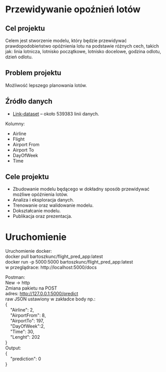 ﻿# Przewidywanie opoźnień lotów
## Cel projektu
 Celem jest stworzenie modelu, który będzie przewidywać prawdopodobieństwo opóźnienia lotu na podstawie różnych cech, takich jak: linia lotnicza, lotnisko początkowe, lotnisko docelowe, godzina odlotu, dzień odlotu.
## Problem projektu
 Możliwość lepszego planowania lotów.
## Źródło danych
- [Link-dataset] – około 539383 linii danych.
    
Kolumny:  
- Airline  
- Flight  
- Airport From  
- Airport To  
- DayOfWeek  
- Time  
## Cele projektu
 - Zbudowanie modelu będącego w dokładny sposób przewidywać możliwe opóźnienia lotów.  
 - Analiza i eksploracja danych.  
 - Trenowanie oraz walidowanie modelu.  
 - Dokształcanie modelu.  
 -  Publikacja oraz prezentacja.  

# Uruchomienie

Uruchomienie docker:  
docker pull bartoszkunc/flight_pred_app:latest  
docker run -p 5000:5000 bartoszkunc/flight_pred_app:latest   
w przeglądrace: http://localhost:5000/docs  

Postman:  
New -> http  
Zmiana pakietu na POST  
adres: http://127.0.0.1:5000/predict  
raw JSON ustawiony w zakładce body np.:  
{  
    "Airline": 2,  
    "AirportFrom": 8,  
    "AirportTo": 197,  
    "DayOfWeek":2,  
    "Time": 30,  
    "Lenght": 202  
}  
Output:  
{  
    "prediction": 0  
}  


[Link-dataset]: https://www.kaggle.com/datasets/jimschacko/airlines-dataset-to-predict-a-delay
